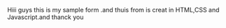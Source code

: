 Hiii guys this is my sample form .and thuis from is creat in HTML,CSS and Javascript.and thanck you
